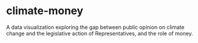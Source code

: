# climate-money
A data visualization exploring the gap between public opinion on climate change and the legislative action of Representatives, and the role of money.
